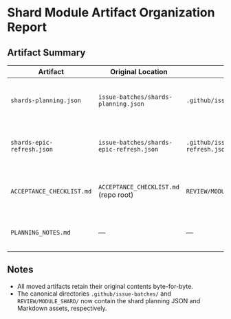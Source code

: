# Shard Module Artifact Organization Report

## Artifact Summary

| Artifact | Original Location | Final Location | Notes |
| --- | --- | --- | --- |
| `shards-planning.json` | `issue-batches/shards-planning.json` | `.github/issue-batches/shards-planning.json` | Moved to canonical issue batch directory. |
| `shards-epic-refresh.json` | `issue-batches/shards-epic-refresh.json` | `.github/issue-batches/shards-epic-refresh.json` | Moved to canonical issue batch directory. |
| `ACCEPTANCE_CHECKLIST.md` | `ACCEPTANCE_CHECKLIST.md` (repo root) | `REVIEW/MODULE_SHARD/ACCEPTANCE_CHECKLIST.md` | Relocated to shard review planning folder. |
| `PLANNING_NOTES.md` | — | — | Artifact not found in repository. |

## Notes

- All moved artifacts retain their original contents byte-for-byte.
- The canonical directories `.github/issue-batches/` and `REVIEW/MODULE_SHARD/` now contain the shard planning JSON and Markdown assets, respectively.
